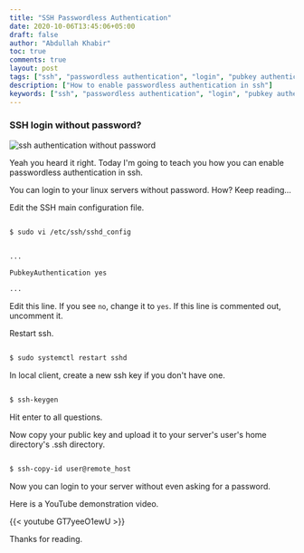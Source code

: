 ```yaml
---
title: "SSH Passwordless Authentication"
date: 2020-10-06T13:45:06+05:00
draft: false
author: "Abdullah Khabir"
toc: true
comments: true
layout: post
tags: ["ssh", "passwordless authentication", "login", "pubkey authentication"]
description: ["How to enable passwordless authentication in ssh"]
keywords: ["ssh", "passwordless authentication", "login", "pubkey authentication"]
---
```



### SSH login without password?


![ssh authentication without password](/images/sshlogin.jpeg)


Yeah you heard it right. Today I'm going to teach you how you can enable passwordless authentication in ssh.

You can login to your linux servers without password. How? Keep reading...

Edit the SSH main configuration file.

```bash

$ sudo vi /etc/ssh/sshd_config


...

PubkeyAuthentication yes

...

```

Edit this line. If you see `no`, change it to `yes`. If this line is commented out, uncomment it.


Restart ssh.


```bash

$ sudo systemctl restart sshd

```

In local client, create a new ssh key if you don't have one. 

```bash

$ ssh-keygen

```

Hit enter to all questions.

Now copy your public key and upload it to your server's user's home directory's .ssh directory.

```bash

$ ssh-copy-id user@remote_host

```

Now you can login to your server without even asking for a password.

Here is a YouTube demonstration video. 

{{< youtube GT7yeeO1ewU >}}

Thanks for reading.


